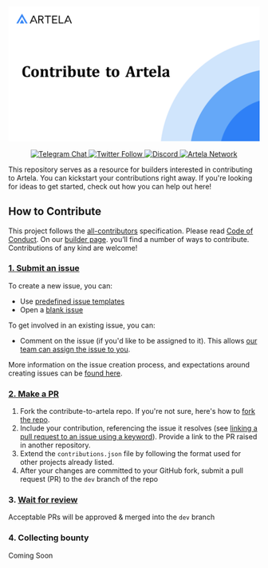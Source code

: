 ![Contribute to Artela](./assets/bannner.png)

<div align="center">
  <a href="https://t.me/artela_official" target="_blank">
    <img alt="Telegram Chat" src="https://img.shields.io/badge/chat-telegram-blue?logo=telegram&chat">
  </a>
  <a href="https://twitter.com/Artela_Network" target="_blank">
    <img alt="Twitter Follow" src="https://img.shields.io/twitter/follow/Artela_Network">
  <a href="https://discord.gg/artela">
   <img src="https://img.shields.io/badge/chat-discord-green?logo=discord&chat" alt="Discord">
  </a>
  <a href="https://www.artela.network/">
   <img src="https://img.shields.io/badge/Artela%20Network-3282f8" alt="Artela Network">
  </a>
</div>


This repository serves as a resource for builders interested in contributing to Artela. You can kickstart your contributions right away. If you're looking for ideas to get started, check out how you can help out here!

## **How to Contribute**

This project follows the [all-contributors](https://allcontributors.org/docs/en/overview) specification. Please read [Code of Conduct](https://github.com/artela-network/docs/contribute-to-artela/code-of-conduct). On our [builder page](https://developers.artela.network/). you’ll find a number of ways to contribute. Contributions of any kind are welcome!

### [1. Submit an issue](https://github.com/artela-network/contribute-to-artela#1-submit-an-issue)

To create a new issue, you can: 

- Use [predefined issue templates](https://github.com/artela-network/contribute-to-artela/issues/new/choose)
- Open a [blank issue](https://github.com/artela-network/contribute-to-artela/issues/new/)

To get involved in an existing issue, you can:

- Comment on the issue (if you'd like to be assigned to it). This allows [our team can assign the issue to you](https://github.blog/2019-06-25-assign-issues-to-issue-commenters/).

More information on the issue creation process, and expectations around creating issues can be [found here](https://github.com/artela-network/contribute-to-artela/docs/github-issue-triage-process.md).

### [2. Make a PR](https://github.com/artela-network/contribute-to-artela#2-make-a-pr)

1. Fork the contribute-to-artela repo. If you're not sure, here's how to [fork the repo](https://help.github.com/en/articles/fork-a-repo).
2. Include your contribution, referencing the issue it resolves (see [linking a pull request to an issue using a keyword](https://docs.github.com/en/free-pro-team@latest/github/managing-your-work-on-github/linking-a-pull-request-to-an-issue#linking-a-pull-request-to-an-issue-using-a-keyword)). Provide a link to the PR raised in another repository.
3. Extend the `contributions.json` file by following the format used for other projects already listed.
4. After your changes are committed to your GitHub fork, submit a pull request (PR) to the `dev` branch of the repo

### 3. [Wait for review](https://github.com/artela-network/contribute-to-artela#3-wait-for-review)

Acceptable PRs will be approved & merged into the `dev` branch

### 4. Collecting bounty
Coming Soon
